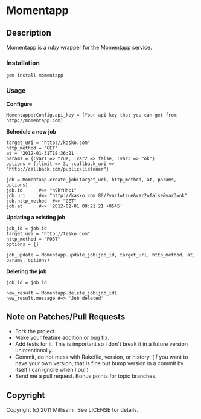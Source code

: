 # Momentapp

## Description
Momentapp is a ruby wrapper for the [Momentapp][momentapp] service.

### Installation

    gem install momentapp
    
### Usage

**Configure**

    Momentapp::Config.api_key = [Your api key that you can get from http://momentapp.com]

**Schedule a new job**

    target_uri = "http://kasko.com"
    http_method = "GET"
    at = '2012-01-31T18:36:21'
    params = {:var1 => true, :var2 => false, :var3 => "ok"}
    options = {:limit => 3, :callback_uri => "http://callback.com/public/listener"}
    
    job = Momentapp.create_job(target_uri, http_method, at, params, options)
    job.id      #=> "n9hYHhc1"
    job.uri     #=> "http://kasko.com:80/?var1=true&var2=false&var3=ok"
    job.http_method  #=> "GET"
    job.at      #=> '2012-02-01 08:21:21 +0545'

**Updating a existing job**
  
    job_id = job.id
    target_uri = "http://tesko.com"
    http_method = "POST"
    options = {}
  
    job_update = Momentapp.update_job(job_id, target_uri, http_method, at, params, options)
  
**Deleting the job**

    job_id = job.id

    new_result = Momentapp.delete_job(job_id)
    new_result.message #=> 'Job deleted'

## Note on Patches/Pull Requests
 
* Fork the project.
* Make your feature addition or bug fix.
* Add tests for it. This is important so I don't break it in a
  future version unintentionally.
* Commit, do not mess with Rakefile, version, or history.
  (if you want to have your own version, that is fine but bump version in a commit by itself I can ignore when I pull)
* Send me a pull request. Bonus points for topic branches.

## Copyright

Copyright (c) 2011 Millisami. See LICENSE for details.

[momentapp]: http://momentapp.com